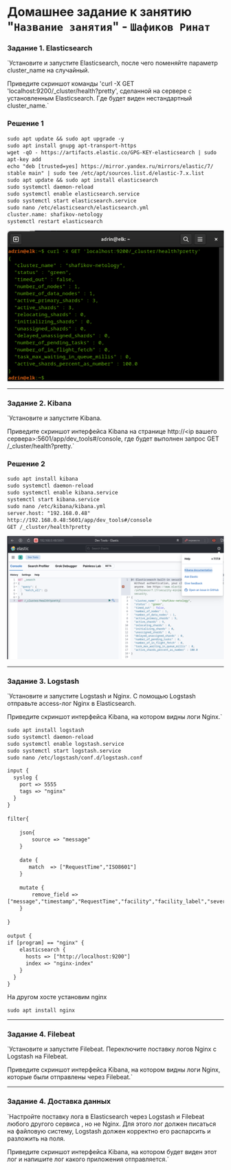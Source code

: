 # Домашнее задание к занятию "`Название занятия`" - `Шафиков Ринат`


### Задание 1. Elasticsearch

`Установите и запустите Elasticsearch, после чего поменяйте параметр cluster_name на случайный.

Приведите скриншот команды 'curl -X GET 'localhost:9200/_cluster/health?pretty', сделанной на сервере с установленным Elasticsearch. Где будет виден нестандартный cluster_name.`

### Решение 1

```
sudo apt update && sudo apt upgrade -y
sudo apt install gnupg apt-transport-https
wget -qO - https://artifacts.elastic.co/GPG-KEY-elasticsearch | sudo apt-key add
echo "deb [trusted=yes] https://mirror.yandex.ru/mirrors/elastic/7/ stable main" | sudo tee /etc/apt/sources.list.d/elastic-7.x.list
sudo apt update && sudo apt install elasticsearch
sudo systemctl daemon-reload
sudo systemctl enable elasticsearch.service
sudo systemctl start elasticsearch.service
sudo nano /etc/elasticsearch/elasticsearch.yml
cluster.name: shafikov-netology
systemctl restart elasticsearch
```
![install_elasticsearch](img/install_elasticsearch.png)

---

### Задание 2. Kibana

`Установите и запустите Kibana.

Приведите скриншот интерфейса Kibana на странице http://<ip вашего сервера>:5601/app/dev_tools#/console, где будет выполнен запрос GET /_cluster/health?pretty.`

### Решение 2

```
sudo apt install kibana
sudo systemctl daemon-reload
sudo systemctl enable kibana.service
systemctl start kibana.service
sudo nano /etc/kibana/kibana.yml
server.host: "192.168.0.48"
http://192.168.0.48:5601/app/dev_tools#/console
GET /_cluster/health?pretty
```
![install_kibana](img/install_kibana.png)

---

### Задание 3. Logstash

`Установите и запустите Logstash и Nginx. С помощью Logstash отправьте access-лог Nginx в Elasticsearch.

Приведите скриншот интерфейса Kibana, на котором видны логи Nginx.`


```
sudo apt install logstash
sudo systemctl daemon-reload
sudo systemctl enable logstash.service
sudo systemctl start logstash.service
sudo nano /etc/logstash/conf.d/logstash.conf
```
```
input {
  syslog {
    port => 5555
    tags => "nginx"
  }
}

filter{

    json{
        source => "message"
    }

    date {
       match  => ["RequestTime","ISO8601"]
    }

    mutate {
        remove_field => ["message","timestamp","RequestTime","facility","facility_label","severity","severity_label","priority"]
    }

}

output {
if [program] == "nginx" {
    elasticsearch {
      hosts => ["http://localhost:9200"]
      index => "nginx-index"
    }
  }
}
```


На другом хосте установим nginx
```
sudo apt install nginx
```


---

### Задание 4. Filebeat

`Установите и запустите Filebeat. Переключите поставку логов Nginx с Logstash на Filebeat.

Приведите скриншот интерфейса Kibana, на котором видны логи Nginx, которые были отправлены через Filebeat.`

---

### Задание 4. Доставка данных

`Настройте поставку лога в Elasticsearch через Logstash и Filebeat любого другого сервиса , но не Nginx. Для этого лог должен писаться на файловую систему, Logstash должен корректно его распарсить и разложить на поля.

Приведите скриншот интерфейса Kibana, на котором будет виден этот лог и напишите лог какого приложения отправляется.`
